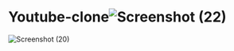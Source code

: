 # Youtube-clone![Screenshot (22)](https://user-images.githubusercontent.com/92708967/204550303-f263a73d-e2d9-4910-b4eb-0b0e9d66ac0d.png)
![Screenshot (20)](https://user-images.githubusercontent.com/92708967/204550336-e8876367-70c2-44da-a04f-f9bfcfe60aa4.png)
